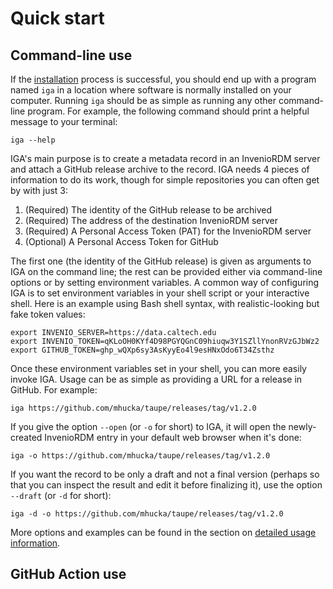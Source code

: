 # Quick start

## Command-line use

If the [installation](installation.md) process is successful, you should end up with a program named `iga` in a location where software is normally installed on your computer.  Running `iga` should be as simple as running any other command-line program. For example, the following command should print a helpful message to your terminal:
```shell
iga --help
```

IGA's main purpose is to create a metadata record in an InvenioRDM server and attach a GitHub release archive to the record. IGA needs 4 pieces of information to do its work, though for simple repositories you can often get by with just 3:
1. (Required) The identity of the GitHub release to be archived
2. (Required) The address of the destination InvenioRDM server
3. (Required) A Personal Access Token (PAT) for the InvenioRDM server
4. (Optional) A Personal Access Token for GitHub

The first one (the identity of the GitHub release) is given as arguments to IGA on the command line; the rest can be provided either via command-line options or by setting environment variables. A common way of configuring IGA is to set environment variables in your shell script or your interactive shell. Here is an example using Bash shell syntax, with realistic-looking but fake token values:
```shell
export INVENIO_SERVER=https://data.caltech.edu
export INVENIO_TOKEN=qKLoOH0KYf4D98PGYQGnC09hiuqw3Y1SZllYnonRVzGJbWz2
export GITHUB_TOKEN=ghp_wQXp6sy3AsKyyEo4l9esHNxOdo6T34Zsthz
```


Once these environment variables set in your shell, you can more easily invoke IGA. Usage can be as simple as providing a URL for a release in GitHub. For example:
```shell
iga https://github.com/mhucka/taupe/releases/tag/v1.2.0
```

If you give the option `--open` (or `-o` for short) to IGA, it will open the newly-created InvenioRDM entry in your default web browser when it's done:
```shell
iga -o https://github.com/mhucka/taupe/releases/tag/v1.2.0
```

If you want the record to be only a draft and not a final version (perhaps so that you can inspect the result and edit it before finalizing it), use the option `--draft` (or `-d` for short):
```shell
iga -d -o https://github.com/mhucka/taupe/releases/tag/v1.2.0
```

More options and examples can be found in the section on [detailed usage information](cli-usage.md).


## GitHub Action use

